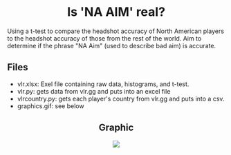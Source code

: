<h1 align="center"> Is 'NA AIM' real?
</h1>

Using a t-test to compare the headshot accuracy of North American players to the headshot accuracy of those from the rest of the world. 
Aim to determine if the phrase "NA Aim" (used to describe bad aim) is accurate.

## Files
- vlr.xlsx: Exel file containing raw data, histograms, and t-test.
- vlr.py: gets data from vlr.gg and puts into an excel file
- vlrcountry.py: gets each player's country from vlr.gg and puts into a csv.
- graphics.gif: see below

<h2 align="center">
Graphic
</h2>
<p align="center">
<img src="https://github.com/kxmii/VLR-Aim-Analysis/blob/main/visualization.gif">
</p>

